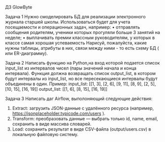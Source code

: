 ДЗ GlowByte 

Задача 1
Нужно смоделировать БД для реализации электронного журнала старшей школы.
Использоваться будет для учета посещаемости и операционных задач, например:
• отправлять сообщения родителям, ученики которых прогуляли больше 3 занятий на
неделе;
• выплачивать премии классным руководителям, у которых в классе самая хорошая
успеваемость
Нарисуй, пожалуйста, какие нужны таблицы, атрибуты в них, связи между ними - то есть
схему БД ( или ER-диаграмму).


Задача 2
Написать функцию на Python,на вход которой подается список input_list из интервалов чисел
(пары значений начала и конца интервала).
Функция должна возвращать список output_list, в котором будут интервалы из
input_list, но все пересекающиеся интервалы будут объединены в один.
Пример:
input_list: [[1, 3], [2, 6], [9, 11], [8, 9], [2, 5], [10, 15], [16, 19]]
output_list: [[1, 6], [8, 15], [16, 19]]


Задача 3
Написать даг Airflow, выполоняющий следующие действия:
1. Extract: загрузить JSON-данные с удалённого ресурса (например,
https://jsonplaceholder.typicode.com/users ).
2. Transform: преобразовать данные — выбрать только id, name, email, сохранить в виде
массива словарей.
3. Load: сохранить результат в виде CSV-файла (output/users.csv) в локальную файловую
систему.

